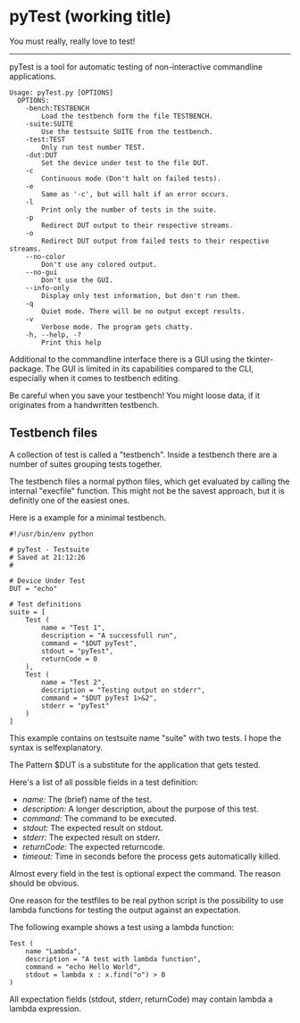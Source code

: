 pyTest (working title)
======================
You must really, really love to test!

---

pyTest is a tool for automatic testing of non-interactive commandline 
applications.

	Usage: pyTest.py [OPTIONS]
	  OPTIONS:
		-bench:TESTBENCH
			Load the testbench form the file TESTBENCH.
		-suite:SUITE
			Use the testsuite SUITE from the testbench.
		-test:TEST
			Only run test number TEST.
		-dut:DUT
			Set the device under test to the file DUT.
		-c
			Continuous mode (Don't halt on failed tests).
		-e
			Same as '-c', but will halt if an error occurs.
		-l
			Print only the number of tests in the suite.
		-p
			Redirect DUT output to their respective streams.
		-o
			Redirect DUT output from failed tests to their respective streams.
		--no-color
			Don't use any colored output.
		--no-gui
			Don't use the GUI.
		--info-only
			Display only test information, but don't run them.
		-q
			Quiet mode. There will be no output except results.
		-v
			Verbose mode. The program gets chatty.
		-h, --help, -?
			Print this help
			
Additional to the commandline interface there is a GUI using the 
tkinter-package. The GUI is limited in its capabilities compared to the CLI,
especially when it comes to testbench editing.

Be careful when you save your testbench! You might loose data, if it originates
 from a handwritten testbench.


Testbench files
---------------

A collection of test is called a "testbench".
Inside a testbench there are a number of suites grouping tests together.

The testbench files a normal python files, which get evaluated by calling
the internal "execfile" function. This might not be the savest approach, but
it is definitly one of the easiest ones.

Here is a example for a minimal testbench.

	#!/usr/bin/env python
	
	# pyTest - Testsuite
	# Saved at 21:12:26
	# 

	# Device Under Test
	DUT = "echo"

	# Test definitions
	suite = [
		Test (
			name = "Test 1",
			description = "A successfull run",
			command = "$DUT pyTest",
			stdout = "pyTest",
			returnCode = 0
		),
		Test (
			name = "Test 2",
			description = "Testing output on stderr",
			command = "$DUT pyTest 1>&2",
			stderr = "pyTest"
		)
	]
	
This example contains on testsuite name "suite" with two tests.
I hope the syntax is selfexplanatory.

The Pattern $DUT is a substitute for the application that gets tested.

Here's a list of all possible fields in a test definition:

- *name:* The (brief) name of the test.
- *description:* A longer description, about the purpose of this test.
- *command:* The command to be executed.
- *stdout:* The expected result on stdout.
- *stderr:* The expected result on stderr.
- *returnCode:* The expected returncode.
- *timeout:* Time in seconds before the process gets automatically killed.

Almost every field in the test is optional expect the command. The reason 
should be obvious.

One reason for the testfiles to be real python script is the possibility to use 
lambda functions for testing the output against an expectation.

The following example shows a test using a lambda function:

	Test (
		name "Lambda",
		description = "A test with lambda function",
		command = "echo Hello World",
		stdout = lambda x : x.find("o") > 0
	)
	
All expectation fields (stdout, stderr, returnCode) may contain lambda 
a lambda expression.


